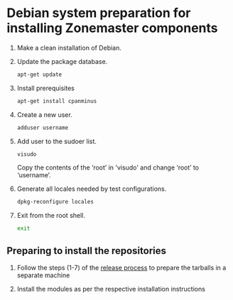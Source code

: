 # Debian system preparation for installing Zonemaster components

1. Make a clean installation of Debian.

2. Update the package database.

   ```sh
   apt-get update
   ```

3. Install prerequisites

   ```sh
   apt-get install cpanminus
   ```

4. Create a new user.

   ```sh
   adduser username
   ```

5. Add user to the sudoer list.

   ```sh
   visudo
   ```

   Copy the contents of the ‘root’ in 'visudo' and change ‘root’ to ‘username’.

6. Generate all locales needed by test configurations.

   ```sh
   dpkg-reconfigure locales
   ```

7. Exit from the root shell.

   ```sh
   exit
   ```


## Preparing to install the repositories

1. Follow the steps (1-7) of the [release
process](https://github.com/zonemaster/zonemaster/blob/master/docs/internal-documentation/maintenance/ReleaseProcess.md)
to prepare the tarballs in a separate machine

2. Install the modules as per the respective installation instructions

